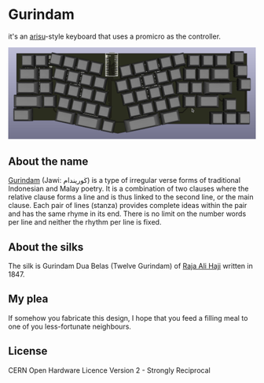 # Gurindam

it's an [arisu](https://github.com/FateNozomi/arisu-pcb)-style keyboard that uses
a promicro as the controller.

![gurindam](imgs/gurindam.png)

## About the name
[Gurindam](https://en.wikipedia.org/wiki/Gurindam) (Jawi: ڬوريندام) is a type of
irregular verse forms of traditional Indonesian and Malay poetry.
It is a combination of two clauses where the relative clause forms a line and is
thus linked to the second line, or the main clause.
Each pair of lines (stanza) provides complete ideas within the pair and has the
same rhyme in its end.
There is no limit on the number words per line and neither the rhythm per line is fixed.

## About the silks

The silk is Gurindam Dua Belas (Twelve Gurindam) of [Raja Ali Haji](https://en.wikipedia.org/wiki/Raja_Ali_Haji) written in 1847.

## My plea
If somehow you fabricate this design, I hope that you feed a filling meal to one
of you less-fortunate neighbours.

## License
CERN Open Hardware Licence Version 2 - Strongly Reciprocal
